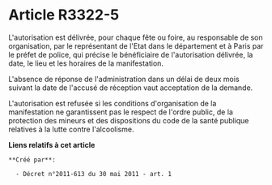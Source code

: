 # Article R3322-5

L'autorisation est délivrée, pour chaque fête ou foire, au responsable de son organisation, par le représentant de l'Etat
dans le département et à Paris par le préfet de police, qui précise le bénéficiaire de l'autorisation délivrée, la date, le
lieu et les horaires de la manifestation. 

L'absence de réponse de l'administration dans un délai de deux mois suivant la date de l'accusé de réception vaut acceptation
de la demande. 

L'autorisation est refusée si les conditions d'organisation de la manifestation ne garantissent pas le respect de l'ordre
public, de la protection des mineurs et des dispositions du code de la santé publique relatives à la lutte contre
l'alcoolisme.

**Liens relatifs à cet article**

	**Créé par**:

	  - Décret n°2011-613 du 30 mai 2011 - art. 1
